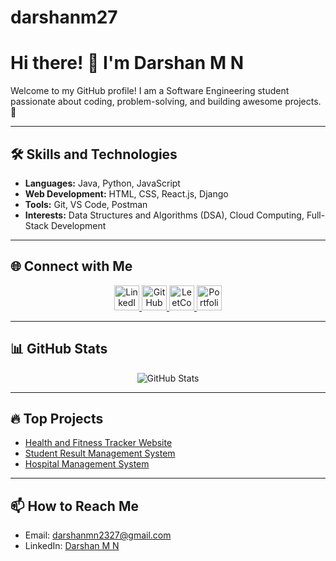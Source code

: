 # darshanm27
# Hi there! 👋 I'm Darshan M N

Welcome to my GitHub profile! I am a Software Engineering student passionate about coding, problem-solving, and building awesome projects. 🚀

---

## 🛠️ Skills and Technologies
- **Languages:** Java, Python, JavaScript
- **Web Development:** HTML, CSS, React.js, Django
- **Tools:** Git, VS Code, Postman
- **Interests:** Data Structures and Algorithms (DSA), Cloud Computing, Full-Stack Development

---

## 🌐 Connect with Me
<p align="center">
    <!-- LinkedIn -->
    <a href="https://www.linkedin.com/in/darshan-m-n-7546b632b/" target="_blank">
        <img src="https://cdn-icons-png.flaticon.com/512/174/174857.png" alt="LinkedIn" width="40" height="40" />
    </a>
    <!-- GitHub -->
    <a href="https://github.com/Darshanmn27" target="_blank">
        <img src="https://cdn-icons-png.flaticon.com/512/733/733553.png" alt="GitHub" width="40" height="40" />
    </a>
    <!-- LeetCode -->
    <a href="https://leetcode.com/u/darshanmn2327/" target="_blank">
        <img src="https://upload.wikimedia.org/wikipedia/commons/1/19/LeetCode_logo_black.png" alt="LeetCode" width="40" height="40" />
    </a>
    </a>
    <!-- Portfolio Website -->
    <a href="https://darshanmn27.github.io/pf/" target="_blank">
        <img src="https://cdn-icons-png.flaticon.com/512/841/841364.png" alt="Portfolio" width="40" height="40" />
    </a>
</p>

---

## 📊 GitHub Stats
<p align="center">
    <img src="https://github-readme-stats.vercel.app/api?username=darshanm27&show_icons=true&theme=radical" alt="GitHub Stats" />
</p>

---

## 🔥 Top Projects
- [Health and Fitness Tracker Website](https://github.com/Darshanmn27/Mental_Health_Tracker/tree/main/mental_health_fitness_tracker)
- [Student Result Management System ](https://github.com/Darshanmn27/Student-Result-Management-System)
- [Hospital Management System](https://github.com/Darshanmn27/Hospital_Management)

---

## 📫 How to Reach Me
- Email: [darshanmn2327@gmail.com](darshanmn2327@gmail.com)
- LinkedIn: [Darshan M N](https://www.linkedin.com/in/darshan-m-n-7546b632b/)
